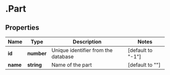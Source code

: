 # .Part

## Properties

|Name | Type | Description | Notes|
|------------ | ------------- | ------------- | -------------|
|**id** | **number** | Unique identifier from the database | [default to &quot;-1&quot;]|
|**name** | **string** | Name of the part | [default to &quot;&quot;]|



